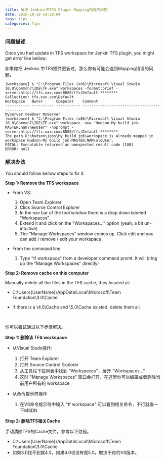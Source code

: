 ```yaml
---
title: 解决 Jenkins中TFS Plugin Mapping错误的问题
date: 2016-10-19 14:29:04
tags: tips
categories: Tips
---
```

### 问题描述

Once you had update in TFS workspace for Jenkin TFS plugin, you might get error like bellow:

如果你把 Jenkins 中TFS插件更新过，那么你有可能会遇到Mapping错误的问题。

```
[workspace] $ "C:\Program Files (x86)\Microsoft Visual Studio 10.0\Common7\IDE\TF.exe" workspaces -format:brief -server:http://tfs.xxx.com:8080/tfs/Default ********
Collection: tfs.xxx.com\Default
Workspace   Owner      Computer    Comment
----------- ---------- ----------- --------------------------------------------
MyServer newUser MyServer 
[workspace] $ "C:\Program Files (x86)\Microsoft Visual Studio 10.0\Common7\IDE\TF.exe" workspace -new "Hudson-My build job-MASTER;nam\newUser" -noprompt -server:http://tfs.xxx.com:8080/tfs/Default ********
The path D:\hudson\jobs\My build job\workspace is already mapped in workspace Hudson-My build job-MASTER;NAM\oldUser.
FATAL: Executable returned an unexpected result code [100]
ERROR: null
```

### 解决办法

You should follow bellow steps to fix it.

**Step 1: Remove the TFS workspace**

- From VS:
    1. Open Team Explorer
    2. Click Source Control Explorer
    3. In the nav bar of the tool window there is a drop down labeled "Workspaces".
    4. Extend it and click on the "Workspaces..." option (yeah, a bit un-intuitive)
    5. The "Manage Workspaces" window comes up. Click edit and you can add / remove / edit your workspace

- From the command line
    1. Type "tf workspace" from a developer command promt. It will bring up the "Manage Workspaces" directly!

**Step 2: Remove cache on this computer** 

Manually delete all the files in the TFS cache, they located at:

- C:\Users\{UserName}\AppData\Local\Microsoft\Team Foundation\3.0\Cache

- If there is a \4.0\Cache and \5.0\Cache existed, delete them all.

  ​

你可以尝试通过以下步骤解决。

**Step 1: 删除该 TFS workspace**

- 从Visual Studo操作:
    1. 打开 Team Explorer
    2. 打开 Source Control Explorer
    3. 从工具栏下拉列表中找到 "Workspaces"，展开 "Workspaces..." 
    4. 这时 "Manage Workspaces" 窗口会打开，在这里你可以编辑或者删除当前用户所有的 workspace

- 从命令提示符操作
    1. 在VS命令提示符中输入 "tf workspace" 可以看到相关命令，不行就查一下MSDN

**Step 2: 删除TFS相关Cache** 

手动清除TFS的Cache文件，参考以下路径。

- C:\Users\{UserName}\AppData\Local\Microsoft\Team Foundation\3.0\Cache
- 如果3.0找不到就4.0，如果4.0也没有就5.0，取决于你的VS版本。